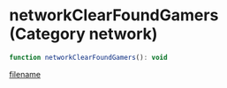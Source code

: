 # networkClearFoundGamers (Category network)

```js
function networkClearFoundGamers(): void
```

[filename](networkClearFoundGamers_m.md ':include')